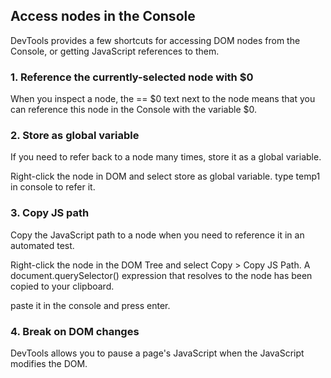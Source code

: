 ## Access nodes in the Console

DevTools provides a few shortcuts for accessing DOM nodes from the Console, or getting JavaScript references to them.

### 1. Reference the currently-selected node with $0

When you inspect a node, the == $0 text next to the node means that you can reference this node in the Console with the variable $0.

### 2. Store as global variable

If you need to refer back to a node many times, store it as a global variable.

Right-click the node in DOM and select store as global variable. type temp1 in console to refer it.

### 3. Copy JS path

Copy the JavaScript path to a node when you need to reference it in an automated test.

Right-click the node in the DOM Tree and select Copy > Copy JS Path. A document.querySelector() expression that resolves to the node has been copied to your clipboard.

paste it in the console and press enter.

### 4. Break on DOM changes

DevTools allows you to pause a page's JavaScript when the JavaScript modifies the DOM.
